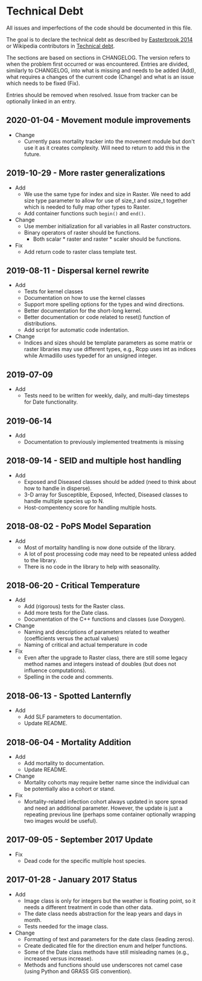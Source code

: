 # Technical Debt

All issues and imperfections of the code should be documented in this
file.

The goal is to declare the technical debt as described by
[Easterbrook 2014](http://doi.org/10.1038/ngeo2283) or Wikipedia
contributors in
[Technical debt](https://en.wikipedia.org/wiki/Technical_debt).

The sections are based on sections in CHANGELOG. The version refers to
when the problem first occurred or was encountered. Entries are divided,
similarly to CHANGELOG, into what is missing and needs to be added (Add),
what requires a changes of the current code (Change) and what is an
issue which needs to be fixed (Fix).

Entries should be removed when resolved. Issue from tracker can be
optionally linked in an entry.

## 2020-01-04 - Movement module improvements

* Change
  * Currently pass mortality tracker into the movement module but don't
    use it as it creates complexity. Will need to return to add this in
    the future.

## 2019-10-29 - More raster generalizations

* Add
  * We use the same type for index and size in Raster. We need to
    add size type parameter to allow for use of size_t and ssize_t
    together which is needed to fully map other types to Raster.
  * Add container functions such `begin()` and `end()`.
* Change
  * Use member initialization for all variables in all Raster constructors.
  * Binary operators of raster should be functions.
    * Both scalar \* raster and raster \* scaler should be functions.
* Fix
  * Add return code to raster class template test.

## 2019-08-11 - Dispersal kernel rewrite

* Add
  * Tests for kernel classes
  * Documentation on how to use the kernel classes
  * Support more spelling options for the types and wind directions.
  * Better documentation for the short-long kernel.
  * Better documentation or code related to reset() function of
    distributions.
  * Add script for automatic code indentation.
* Change
  * Indices and sizes should be template parameters as some matrix or
  raster libraries may use different types, e.g., Rcpp uses int as
  indices while Armadillo uses typedef for an unsigned integer.

## 2019-07-09

* Add
  * Tests need to be written for weekly, daily, and multi-day timesteps
    for Date functionality.

## 2019-06-14

* Add
  * Documentation to previously implemented treatments is missing

## 2018-09-14 - SEID and multiple host handling

* Add
  * Exposed and Diseased classes should be added (need to think about how to
    handle in disperse).
  * 3-D array for Susceptible, Exposed, Infected, Diseased classes to handle
    multiple species up to N.
  * Host-compentency score for handling multiple hosts.

## 2018-08-02 - PoPS Model Separation

* Add
  * Most of mortality handling is now done outside of the library.
  * A lot of post processing code may need to be repeated unless added to
    the library.
  * There is no code in the library to help with seasonality.

## 2018-06-20 - Critical Temperature

* Add
  * Add (rigorous) tests for the Raster class.
  * Add more tests for the Date class.
  * Documentation of the C++ functions and classes (use Doxygen).
* Change
  * Naming and descriptions of parameters related to weather
    (coefficients versus the actual values)
  * Naming of critical and actual temperature in code
* Fix
  * Even after the upgrade to Raster class, there are still some legacy
    method names and integers instead of doubles (but does not influence
    computations).
  * Spelling in the code and comments.

## 2018-06-13 - Spotted Lanternfly

* Add
  * Add SLF parameters to documentation.
  * Update README.

## 2018-06-04 - Mortality Addition

* Add
  * Add mortality to documentation.
  * Update README.
* Change
  * Mortality cohorts may require better name since the individual can be
    potentially also a cohort or stand.
* Fix
  * Mortality-related infection cohort always updated in spore spread and
    need an additional parameter. However, the update is just a repeating
    previous line (perhaps some container optionally wrapping two images
    would be useful).

## 2017-09-05 - September 2017 Update

* Fix
  * Dead code for the specific multiple host species.

## 2017-01-28 - January 2017 Status

* Add
  * Image class is only for integers but the weather is floating point,
    so it needs a different treatment in code than other data.
  * The date class needs abstraction for the leap years and days in month.
  * Tests needed for the image class.
* Change
  * Formatting of text and parameters for the date class (leading zeros).
  * Create dedicated file for the direction enum and helper functions.
  * Some of the Date class methods have still misleading names (e.g.,
    increased versus increase).
  * Methods and functions should use underscores not camel case (using
    Python and GRASS GIS convention).
